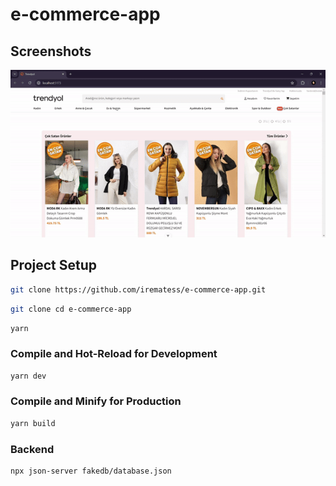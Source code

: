 # e-commerce-app

## Screenshots

![](Trendyol-GoogleChrome2024-04-2713-49-26-ezgif.com-video-to-gif-converter.gif)

## Project Setup

```sh
git clone https://github.com/irematess/e-commerce-app.git
```

```sh
git clone cd e-commerce-app
```

```sh
yarn
```

### Compile and Hot-Reload for Development

```sh
yarn dev
```

### Compile and Minify for Production

```sh
yarn build
```



### Backend 

```sh
npx json-server fakedb/database.json
```

